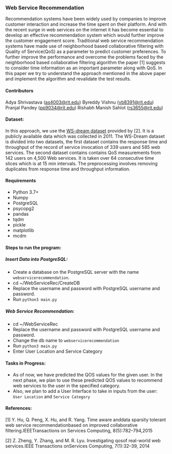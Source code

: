 ### Web Service Recommendation
Recommendation systems have been widely used by companies to improve customer interaction and increase the time spent on their platform. And with the recent surge in web services on the internet it has become essential to develop an effective recommendation system which would further improve the customer engagement score. Traditional web service recommendation systems have made use of neighborhood based collaborative filtering with Quality of Service(QoS) as a parameter to predict customer preferences. To further improve the performance and overcome the problems faced by the neighborhood based collaborative filtering algorithm the paper [1] suggests to consider time information as an important parameter along with QoS. In this paper we try to understand the approach mentioned in the above paper and implement the algorithm and revalidate the test results.

#### Contributors
Adya Shrivastava (as4003@rit.edu)
Byreddy Vishnu (vb8391@rit.edu)
Pranjal Pandey (pp9034@rit.edu)
Rishabh Manish Sahlot (rs3655@rit.edu)

#### Dataset:
In this approach, we use the [WS-dream dataset](https://github.com/wsdream/wsdream-dataset) provided by [2]. It is a publicly available data which was collected in 2011. The WS-Dream dataset is divided into two datasets, the first dataset contains the response time and throughput of the record of service invocation of 339 users and 585 web services. The second dataset contains contains QoS measurements from 142 users on 4,500 Web services. It is taken over 64 consecutive time slices which is at 15 min intervals. The preprocessing involves removing duplicates from response time and throughput information.

#### Requirements
- Python 3.7+
- Numpy
- PostgreSQL
- psycopg2
- pandas
- tqdm
- pickle
- matplotlib
- mcdm

#### Steps to run the program:
##### Insert Data into PostgreSQL:
- Create a database on the PostgreSQL server with the name `webservicerecommendation`.
- cd ~/WebServiceRec/CreateDB
- Replace the username and password with PostgreSQL username and password.
- Run `python3 main.py`

##### Web Service Recommendation:
- cd ~/WebServiceRec
- Replace the username and password with PostgreSQL username and password.
- Change the db name to `webservicerecommendation`
- Run `python3 main.py`
- Enter User Location and Service Category

#### Tasks in Progress:
- As of now, we have predicted the QOS values for the given user. In the next phase, we plan to use these predicted QOS values to recommend web services to the user in the specified category.
- Also, we plan to add a User Interface to take in inputs from the user: `User Location` and `Service Category`

#### References:
[1] Y. Hu, Q. Peng, X. Hu, and R. Yang. Time aware anddata sparsity tolerant web service recommendationbased on improved collaborative filtering.IEEETransactions on Services Computing, 8(5):782–794,2015

[2] Z. Zheng, Y. Zhang, and M. R. Lyu. Investigating qosof real-world web services.IEEE Transactions onServices Computing, 7(1):32–39, 2014

